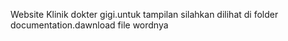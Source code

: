 Website Klinik dokter gigi.untuk tampilan silahkan dilihat di folder documentation.dawnload file wordnya

